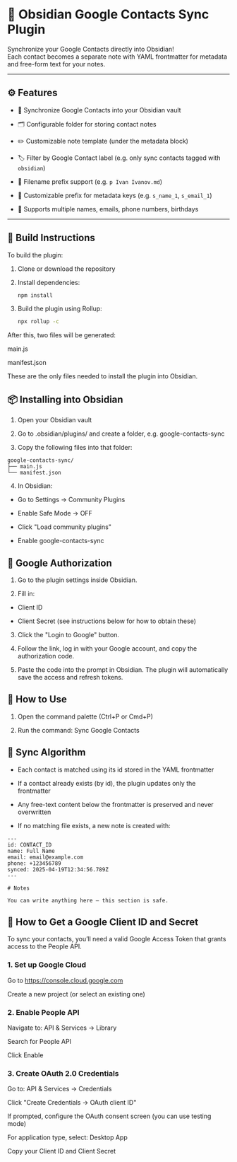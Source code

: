 # 🧩 Obsidian Google Contacts Sync Plugin

Synchronize your Google Contacts directly into Obsidian!  
Each contact becomes a separate note with YAML frontmatter for metadata and free-form text for your notes.

---

## ⚙️ Features


- 🔄 Synchronize Google Contacts into your Obsidian vault

- 🗂 Configurable folder for storing contact notes

- ✏️ Customizable note template (under the metadata block)

- 🏷 Filter by Google Contact label (e.g. only sync contacts tagged with `obsidian`)

- 📛 Filename prefix support (e.g. `p Ivan Ivanov.md`)

- 🧩 Customizable prefix for metadata keys (e.g. `s_name_1`, `s_email_1`)

- 📇 Supports multiple names, emails, phone numbers, birthdays

---

## 🔧 Build Instructions

To build the plugin:

1. Clone or download the repository

2. Install dependencies:

   ```bash
   npm install
   ```

3. Build the plugin using Rollup:   

   ```bash
   npx rollup -c
   ```

After this, two files will be generated:

main.js

manifest.json

These are the only files needed to install the plugin into Obsidian.

## 📦 Installing into Obsidian

1. Open your Obsidian vault

2. Go to .obsidian/plugins/ and create a folder, e.g. google-contacts-sync

3. Copy the following files into that folder:

```
google-contacts-sync/
├── main.js
└── manifest.json
```

4. In Obsidian:

- Go to Settings → Community Plugins

- Enable Safe Mode → OFF

- Click "Load community plugins"

- Enable google-contacts-sync

## 🔐 Google Authorization

1. Go to the plugin settings inside Obsidian.

2. Fill in:

- Client ID

- Client Secret
(see instructions below for how to obtain these)

3. Click the "Login to Google" button.

4. Follow the link, log in with your Google account, and copy the authorization code.

5. Paste the code into the prompt in Obsidian.
The plugin will automatically save the access and refresh tokens.

## 🚀 How to Use

1. Open the command palette (Ctrl+P or Cmd+P)

2. Run the command: Sync Google Contacts


## 🔁 Sync Algorithm

- Each contact is matched using its id stored in the YAML frontmatter

- If a contact already exists (by id), the plugin updates only the frontmatter

- Any free-text content below the frontmatter is preserved and never overwritten

- If no matching file exists, a new note is created with:

```
---
id: CONTACT_ID
name: Full Name
email: email@example.com
phone: +123456789
synced: 2025-04-19T12:34:56.789Z
---

# Notes

You can write anything here — this section is safe.
```

## 🔐 How to Get a Google Client ID and Secret
To sync your contacts, you’ll need a valid Google Access Token that grants access to the People API.

### 1. Set up Google Cloud
Go to https://console.cloud.google.com

Create a new project (or select an existing one)

### 2. Enable People API
Navigate to: API & Services → Library

Search for People API

Click Enable

### 3. Create OAuth 2.0 Credentials
Go to: API & Services → Credentials

Click "Create Credentials → OAuth client ID"

If prompted, configure the OAuth consent screen (you can use testing mode)

For application type, select: Desktop App

Copy your Client ID and Client Secret
